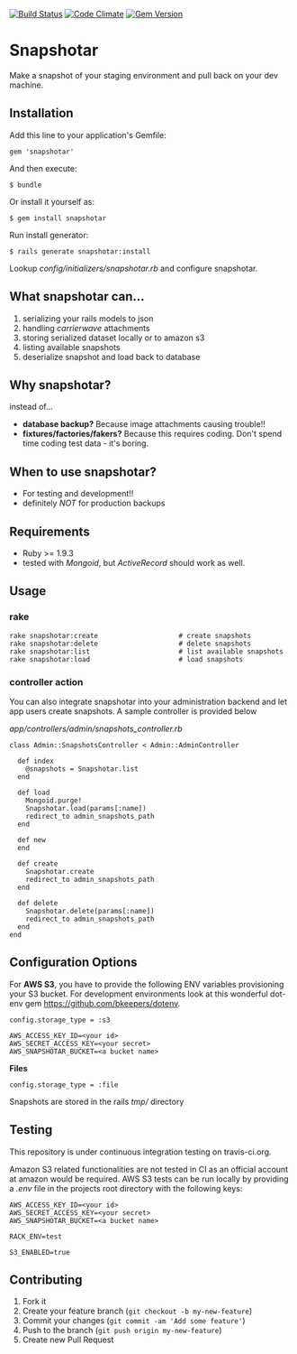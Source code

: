 [![Build Status](https://travis-ci.org/elchbenny/snapshotar.svg?branch=master)](https://travis-ci.org/elchbenny/snapshotar)
[![Code Climate](https://codeclimate.com/github/elchbenny/snapshotar.png)](https://codeclimate.com/github/elchbenny/snapshotar)
[![Gem Version](https://badge.fury.io/rb/snapshotar.svg)](http://badge.fury.io/rb/snapshotar)

# Snapshotar

Make a snapshot of your staging environment and pull back on your dev machine.

## Installation

Add this line to your application's Gemfile:

    gem 'snapshotar'

And then execute:

    $ bundle

Or install it yourself as:

    $ gem install snapshotar

Run install generator:

    $ rails generate snapshotar:install

Lookup *config/initializers/snapshotar.rb* and configure snapshotar.

## What snapshotar can...

1. serializing your rails models to json
2. handling *carrierwave* attachments
3. storing serialized dataset locally or to amazon s3
4. listing available snapshots
5. deserialize snapshot and load back to database

## Why snapshotar?

instead of...

- **database backup?** Because image attachments causing trouble!!
- **fixtures/factories/fakers?** Because this requires coding. Don't spend time coding test data - it's boring.

## When to use snapshotar?

- For testing and development!!
- definitely *NOT* for production backups

## Requirements

- Ruby >= 1.9.3
- tested with *Mongoid*, but *ActiveRecord* should work as well.

## Usage

### rake

    rake snapshotar:create                    # create snapshots
    rake snapshotar:delete                    # delete snapshots
    rake snapshotar:list                      # list available snapshots
    rake snapshotar:load                      # load snapshots

### controller action

You can also integrate snapshotar into your administration backend and let app
users create snapshots. A sample controller is provided below

*app/controllers/admin/snapshots_controller.rb*

    class Admin::SnapshotsController < Admin::AdminController

      def index
        @snapshots = Snapshotar.list
      end

      def load
        Mongoid.purge!
        Snapshotar.load(params[:name])
        redirect_to admin_snapshots_path
      end

      def new
      end

      def create
        Snapshotar.create
        redirect_to admin_snapshots_path
      end

      def delete
        Snapshotar.delete(params[:name])
        redirect_to admin_snapshots_path
      end
    end


## Configuration Options

For **AWS S3**, you have to provide the following ENV variables provisioning your S3 bucket. For development environments look at this wonderful dot-env gem https://github.com/bkeepers/dotenv.

    config.storage_type = :s3

    AWS_ACCESS_KEY_ID=<your id>
    AWS_SECRET_ACCESS_KEY=<your secret>
    AWS_SNAPSHOTAR_BUCKET=<a bucket name>

**Files**

    config.storage_type = :file

Snapshots are stored in the rails *tmp/* directory

## Testing
This repository is under continuous integration testing on travis-ci.org.

Amazon S3 related functionalities are not tested in CI as an official account at
amazon would be required. AWS S3 tests can be run locally by providing a *.env* file
in the projects root directory with the following keys:

    AWS_ACCESS_KEY_ID=<your id>
    AWS_SECRET_ACCESS_KEY=<your secret>
    AWS_SNAPSHOTAR_BUCKET=<a bucket name>

    RACK_ENV=test

    S3_ENABLED=true

## Contributing

1. Fork it
2. Create your feature branch (`git checkout -b my-new-feature`)
3. Commit your changes (`git commit -am 'Add some feature'`)
4. Push to the branch (`git push origin my-new-feature`)
5. Create new Pull Request
